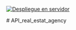
[![Despliegue en servidor](https://github.com/IsmaelNicolas/API_real_estat_agency/actions/workflows/Deploy2VPS.yml/badge.svg)](https://github.com/IsmaelNicolas/API_real_estat_agency/actions/workflows/Deploy2VPS.yml)

﻿# API_real_estat_agency
 

